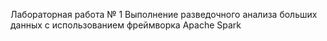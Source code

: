 Лабораторная работа № 1
Выполнение разведочного анализа больших данных с использованием фреймворка Apache Spark
